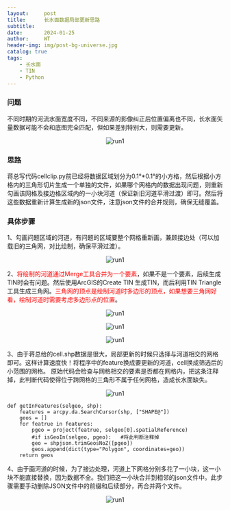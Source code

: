 ```yaml
---
layout:     post
title:      长水面数据局部更新思路
subtitle:   
date:       2024-01-25
author:     WT
header-img: img/post-bg-universe.jpg
catalog: true
tags:
    - 长水面
    - TIN
    - Python   
---
```


### 问题
不同时期的河流水面宽度不同，不同来源的影像纠正后位置偏离也不同，长水面矢量数据可能不会和底图完全匹配，但如果差别特别大，则需要更新。
<div align="center">  
    
![run1](http://www.spatial.pro/img/D240125_Hedao_ERROR.png) 
</div>

 
### 思路

蒋总写代码cellclip.py前已经将数据区域划分为0.1°*0.1°的小方格，然后根据小方格内的三角形切片生成一个单独的文件，如果哪个网格内的数据出现问题，则重新勾画该网格及接边格区域内的一小块河道（保证新旧河道平滑过渡）即可。然后将这些数据重新计算生成新的json文件，注意json文件的合并规则，确保无缝覆盖。

### 具体步骤  

1、勾画问题区域的河道，有问题的区域要整个网格重新画，兼顾接边处（可以加载旧的三角网，对比绘制，确保平滑过渡）。

<div align="center">    
    
![run1](http://www.spatial.pro/img/D240125_Grid.png)   
</div>

2、<font color=red>将绘制的河道通过Merge工具合并为一个要素</font>，如果不是一个要素，后续生成TIN时会有问题。然后使用ArcGIS的Create TIN 生成TIN，而后利用TIN Triangle 工具生成三角网。<font color=red>三角网的顶点是绘制河道时多边形的顶点，如果想要三角网好看，绘制河道时需要考虑多边形点的位置</font>。

<div align="center">  
    
![run1](http://www.spatial.pro/img/D240125_TIN.png)    
</div>
<div align="center">  
    
![run1](http://www.spatial.pro/img/D240125_Triangle.png)   
</div>
<div align="center">   
    
![run1](http://www.spatial.pro/img/D240125_vertices.png)  
</div>

3、由于蒋总给的cell.shp数据是很大，局部更新的时候只选择与河道相交的网格即可。这样计算速度快！将程序中的feature换成要更新的河道，cell换成筛选后的小范围的网格。 原始代码会检查与网格相交的要素是否都在网格内，把这条注释掉，此判断代码使得位于跨网格的三角形不属于任何网格，造成长水面缺失。


<div align="center">    
    
![run1](http://www.spatial.pro/img/D240125_Hedao_GRID.png)  
</div>

```
def getInFeatures(selgeo, shp):
    features = arcpy.da.SearchCursor(shp, ["SHAPE@"])
    geos = []
    for featrue in features:
        pgeo = project(featrue, selgeo[0].spatialReference)
        #if isGeoIn(selgeo, pgeo):   #将此判断注释掉
        geo = shpjson.trimGeosNoZ([pgeo])
        geos.append(dict(type="Polygon", coordinates=geo))
    return geos
```
4、由于画河道的时候，为了接边处理，河道上下网格分别多花了一小块，这一小块不能直接替换，因为数据不全。我们把这一小块合并到相邻的json文件中。此步骤需要手动删除JSON文件中的前缀和后续部分，再合并两个文件。

<div align="center">      
    
![run1](http://www.spatial.pro/img/D240125_Combine.png)     
</div>
